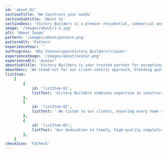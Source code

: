 ```yaml
---
id: 'about-01'
sectionTitle: 'We Construct your needs'
sectionSubtitle: 'About Us'
sectionDesc: 'Victory Builders is a premier residential, commercial and industrial construction company dedicated to crafting exceptional homes that bring our clients’ visions to life.'
image: '/images/about/1-1.jpg'
alt: 'About Image'
pattern: '/images/about/pattern.png'
patternAlt: 'Pattern'
experienceYear: ''
ourProgress: 'Why Choose<span>Victory Builders?</span>'
experienceImage: '/images/about/avatar.png'
experienceAlt: 'Avatar'
aboutSubtitle: 'Victory Builders is your trusted partner for exceptional residential, commercial and industrial construction.'
aboutDesc: 'We stand out for our client-centric approach, blending quality craftsmanship with flexible designs and energy-efficient features. '
listItem:
    [
        {
            id: 'listItem-01',
            listText: 'Victory Builders combines expertise in construction with personalized solutions.',
        },
        {
            id: 'listItem-02',
            listText: ' We listen to our clients, ensuring every home reflects their unique preferences.',
        },
        {
            id: 'listItem-03',
            listText: 'Our dedication to timely, high-quality completion provides peace of mind throughout the process.',
        },
    ]
checkIcon: 'FaCheck'
---
```

